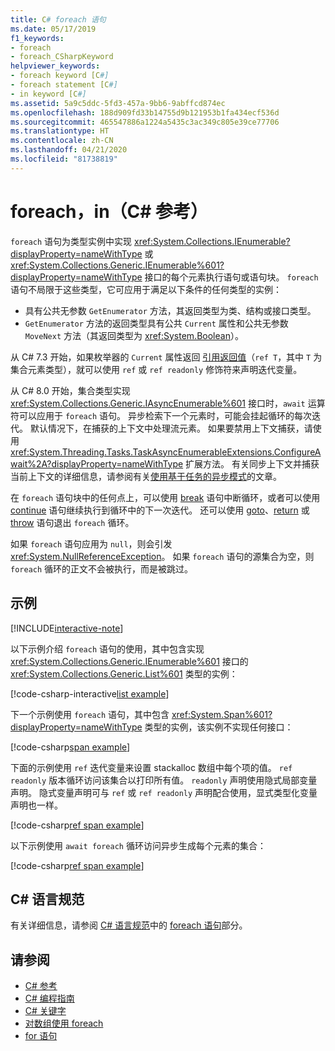 ```yaml
---
title: C# foreach 语句
ms.date: 05/17/2019
f1_keywords:
- foreach
- foreach_CSharpKeyword
helpviewer_keywords:
- foreach keyword [C#]
- foreach statement [C#]
- in keyword [C#]
ms.assetid: 5a9c5ddc-5fd3-457a-9bb6-9abffcd874ec
ms.openlocfilehash: 188d909fd33b14755d9b121953b1fa434ecf536d
ms.sourcegitcommit: 465547886a1224a5435c3ac349c805e39ce77706
ms.translationtype: HT
ms.contentlocale: zh-CN
ms.lasthandoff: 04/21/2020
ms.locfileid: "81738819"
---
```

# <a name="foreach-in-c-reference"></a>foreach，in（C# 参考）

`foreach` 语句为类型实例中实现 <xref:System.Collections.IEnumerable?displayProperty=nameWithType> 或 <xref:System.Collections.Generic.IEnumerable%601?displayProperty=nameWithType> 接口的每个元素执行语句或语句块。 `foreach` 语句不局限于这些类型，它可应用于满足以下条件的任何类型的实例：

- 具有公共无参数 `GetEnumerator` 方法，其返回类型为类、结构或接口类型。
- `GetEnumerator` 方法的返回类型具有公共 `Current` 属性和公共无参数 `MoveNext` 方法（其返回类型为 <xref:System.Boolean>）。

从 C# 7.3 开始，如果枚举器的 `Current` 属性返回 [引用返回值](ref.md#reference-return-values)（`ref T`，其中 `T` 为集合元素类型），就可以使用 `ref` 或 `ref readonly` 修饰符来声明迭代变量。

从 C# 8.0 开始，集合类型实现 <xref:System.Collections.Generic.IAsyncEnumerable%601> 接口时，`await` 运算符可以应用于 `foreach` 语句。 异步检索下一个元素时，可能会挂起循环的每次迭代。 默认情况下，在捕获的上下文中处理流元素。 如果要禁用上下文捕获，请使用 <xref:System.Threading.Tasks.TaskAsyncEnumerableExtensions.ConfigureAwait%2A?displayProperty=nameWithType> 扩展方法。 有关同步上下文并捕获当前上下文的详细信息，请参阅有关[使用基于任务的异步模式](../../../standard/asynchronous-programming-patterns/consuming-the-task-based-asynchronous-pattern.md)的文章。

在 `foreach` 语句块中的任何点上，可以使用 [break](break.md) 语句中断循环，或者可以使用 [continue](continue.md) 语句继续执行到循环中的下一次迭代。 还可以使用 [goto](goto.md)、[return](return.md) 或 [throw](throw.md) 语句退出 `foreach` 循环。

如果 `foreach` 语句应用为 `null`，则会引发 <xref:System.NullReferenceException>。 如果 `foreach` 语句的源集合为空，则 `foreach` 循环的正文不会被执行，而是被跳过。

## <a name="examples"></a>示例

[!INCLUDE[interactive-note](~/includes/csharp-interactive-note.md)]

以下示例介绍 `foreach` 语句的使用，其中包含实现 <xref:System.Collections.Generic.IEnumerable%601> 接口的 <xref:System.Collections.Generic.List%601> 类型的实例：

[!code-csharp-interactive[list example](~/samples/snippets/csharp/keywords/IterationKeywordsExamples.cs#1)]

下一个示例使用 `foreach` 语句，其中包含 <xref:System.Span%601?displayProperty=nameWithType> 类型的实例，该实例不实现任何接口：

[!code-csharp[span example](~/samples/snippets/csharp/keywords/IterationKeywordsExamples.cs#2)]

下面的示例使用 `ref` 迭代变量来设置 stackalloc 数组中每个项的值。 `ref readonly` 版本循环访问该集合以打印所有值。 `readonly` 声明使用隐式局部变量声明。 隐式变量声明可与 `ref` 或 `ref readonly` 声明配合使用，显式类型化变量声明也一样。

[!code-csharp[ref span example](~/samples/snippets/csharp/keywords/IterationKeywordsExamples.cs#RefSpan)]

以下示例使用 `await foreach` 循环访问异步生成每个元素的集合：

[!code-csharp[ref span example](~/samples/snippets/csharp/keywords/IterationKeywordsExamples.cs#AwaitForeach)]

## <a name="c-language-specification"></a>C# 语言规范

有关详细信息，请参阅 [C# 语言规范](/dotnet/csharp/language-reference/language-specification/introduction)中的 [foreach 语句](~/_csharplang/spec/statements.md#the-foreach-statement)部分。

## <a name="see-also"></a>请参阅

- [C# 参考](../index.md)
- [C# 编程指南](../../programming-guide/index.md)
- [C# 关键字](index.md)
- [对数组使用 foreach](../../programming-guide/arrays/using-foreach-with-arrays.md)
- [for 语句](for.md)
